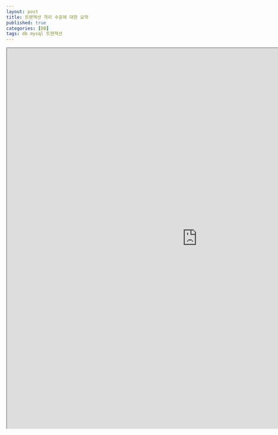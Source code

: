 ```yaml
---
layout: post
title: 트랜잭션 격리 수준에 대한 요약
published: true
categories: [DB]
tags: db mysql 트랜잭션
---
```

<iframe width="1024" height="1024" src="https://docs.google.com/document/d/e/2PACX-1vQOKAf9lYmJEx7BXBTv4dviFWlFFOG8TUmSvA7OtlCWgB8umDDIHl5C_VRh6IZ7npZD8ccpg_oXrkTY/pub?embedded=true"></iframe>   
   
